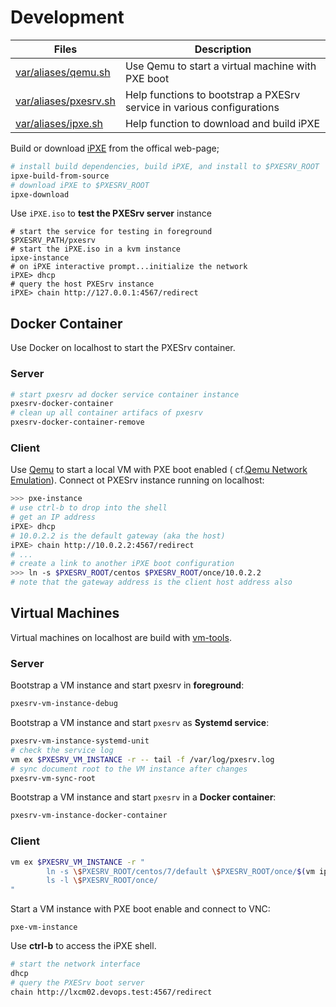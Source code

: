 # Development

Files                        | Description
-----------------------------|------------------------
[var/aliases/qemu.sh][04]    | Use Qemu to start a virtual machine with PXE boot
[var/aliases/pxesrv.sh][08]  | Help functions to bootstrap a PXESrv service in various configurations
[var/aliases/ipxe.sh][07]    | Help function to download and build iPXE

Build or download [iPXE][ip] from the offical web-page;

```bash
# install build dependencies, build iPXE, and install to $PXESRV_ROOT
ipxe-build-from-source
# download iPXE to $PXESRV_ROOT
ipxe-download
```

Use `iPXE.iso` to **test the PXESrv server** instance

```
# start the service for testing in foreground
$PXESRV_PATH/pxesrv
# start the iPXE.iso in a kvm instance
ipxe-instance
# on iPXE interactive prompt...initialize the network
iPXE> dhcp
# query the host PXESrv instance
iPXE> chain http://127.0.0.1:4567/redirect
```

[ip]: https://git.ipxe.org/ipxe.git

## Docker Container

Use Docker on localhost to start the PXESrv container.

### Server

```bash
# start pxesrv ad docker service container instance
pxesrv-docker-container
# clean up all container artifacs of pxesrv
pxesrv-docker-container-remove
```

### Client

Use [Qemu][03] to start a local VM with PXE boot enabled 
( cf.[Qemu Network Emulation][02]). Connect ot PXESrv 
instance running on localhost:

```bash
>>> pxe-instance
# use ctrl-b to drop into the shell
# get an IP address
iPXE> dhcp
# 10.0.2.2 is the default gateway (aka the host)
iPXE> chain http://10.0.2.2:4567/redirect
# ...
# create a link to another iPXE boot configuration
>>> ln -s $PXESRV_ROOT/centos $PXESRV_ROOT/once/10.0.2.2
# note that the gateway address is the client host address also
```

## Virtual Machines

Virtual machines on localhost are build with [vm-tools][12].

### Server

Bootstrap a VM instance and start pxesrv in **foreground**:

```bash
pxesrv-vm-instance-debug
```

Bootstrap a VM instance and start `pxesrv` as **Systemd service**:

```bash
pxesrv-vm-instance-systemd-unit
# check the service log
vm ex $PXESRV_VM_INSTANCE -r -- tail -f /var/log/pxesrv.log
# sync document root to the VM instance after changes
pxesrv-vm-sync-root
```

Bootstrap a VM instance and start `pxesrv` in a **Docker container**:

```bash
pxesrv-vm-instance-docker-container
```

### Client

```bash
vm ex $PXESRV_VM_INSTANCE -r "
        ln -s \$PXESRV_ROOT/centos/7/default \$PXESRV_ROOT/once/$(vm ip $PXE_VM_INSTANCE)
        ls -l \$PXESRV_ROOT/once/
"
```


Start a VM instance with PXE boot enable and connect to VNC:

```
pxe-vm-instance
```

Use **ctrl-b** to access the iPXE shell.

```bash
# start the network interface
dhcp
# query the PXESrv boot server
chain http://lxcm02.devops.test:4567/redirect
```



[02]: https://qemu.weilnetz.de/doc/qemu-doc.html#pcsys_005fnetwork "Qemu Network Emulation"
[03]: https://www.qemu.org/ "Qemu home-page"
[04]: var/aliases/qemu.sh
[07]: var/aliases/ipxe.sh
[08]: var/aliases/pxesrv.sh
[12]: https://github.com/vpenso/vm-tools "vm-tools home-page"
